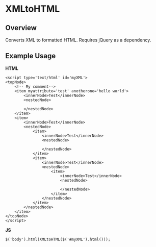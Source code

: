 XMLtoHTML
===

Overview
---

Converts XML to formatted HTML. Requires jQuery as a dependency. 

Example Usage
---

**HTML**

    <script type='text/html' id='myXML'>
    <topNode>
        <!-- My comment-->
        <item myattribute='test' anotherone='hello world'>
            <innerNode>Test</innerNode>
            <nestedNode>
                
            </nestedNode>
        </item>
        <item>
            <innerNode>Test</innerNode>
            <nestedNode>
                <item>
                    <innerNode>Test</innerNode>
                    <nestedNode>
                        
                    </nestedNode>
                </item>
                <item>
                    <innerNode>Test</innerNode>
                    <nestedNode>
                        <item>
                            <innerNode>Test</innerNode>
                            <nestedNode>
                                
                            </nestedNode>
                        </item>
                    </nestedNode>
                </item>
            </nestedNode>
        </item>
    </topNode>
    </script>

**JS**

    $('body').html(XMLtoHTML($('#myXML').html())); 
